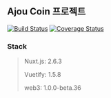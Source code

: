 ## Ajou Coin 프로젝트

[![Build Status](https://travis-ci.org/paldal-valley/client.svg?branch=master)](https://travis-ci.org/paldal-valley/client)
[![Coverage Status](https://coveralls.io/repos/github/paldal-valley/client/badge.svg?branch=master)](https://coveralls.io/github/paldal-valley/client?branch=master)



### Stack

> Nuxt.js: 2.6.3
>
> Vuetify: 1.5.8
>
> web3: 1.0.0-beta.36

